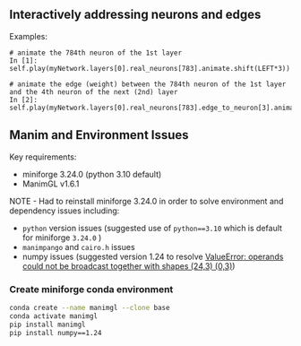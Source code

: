 ## Interactively addressing neurons and edges
  
Examples:

```ipython
# animate the 784th neuron of the 1st layer
In [1]: self.play(myNetwork.layers[0].real_neurons[783].animate.shift(LEFT*3))

# animate the edge (weight) between the 784th neuron of the 1st layer and the 4th neuron of the next (2nd) layer
In [2]: self.play(myNetwork.layers[0].real_neurons[783].edge_to_neuron[3].animate.shift(LEFT*3)) 
```

## Manim and Environment Issues
  
Key requirements:
- miniforge 3.24.0 (python 3.10 default)
- ManimGL v1.6.1
  
NOTE - Had to reinstall miniforge 3.24.0 in order to solve environment and dependency issues including:
- `python` version issues (suggested use of `python==3.10` which is default for miniforge `3.24.0` )
- `manimpango` and `cairo.h` issues
- numpy issues (suggested version 1.24 to resolve [ValueError: operands could not be broadcast together with shapes (24,3) (0,3)](https://github.com/3b1b/manim/issues/2053#top))
  
### Create miniforge conda environment

```zsh
conda create --name manimgl --clone base
conda activate manimgl
pip install manimgl
pip install numpy==1.24
```